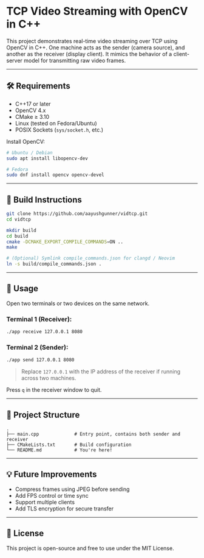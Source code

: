 # TCP Video Streaming with OpenCV in C++

This project demonstrates real-time video streaming over TCP using OpenCV in C++. One machine acts as the sender (camera source), and another as the receiver (display client). It mimics the behavior of a client-server model for transmitting raw video frames.

---

## 🛠 Requirements

- C++17 or later
- OpenCV 4.x
- CMake ≥ 3.10
- Linux (tested on Fedora/Ubuntu)
- POSIX Sockets (`sys/socket.h`, etc.)

Install OpenCV:

```bash
# Ubuntu / Debian
sudo apt install libopencv-dev

# Fedora
sudo dnf install opencv opencv-devel
```

---

## 🚀 Build Instructions

```bash
git clone https://github.com/aayushgunner/vidtcp.git
cd vidtcp

mkdir build
cd build
cmake -DCMAKE_EXPORT_COMPILE_COMMANDS=ON ..
make

# (Optional) Symlink compile_commands.json for clangd / Neovim
ln -s build/compile_commands.json .
```

---

## 🧪 Usage

Open two terminals or two devices on the same network.

### Terminal 1 (Receiver):

```bash
./app receive 127.0.0.1 8080
```

### Terminal 2 (Sender):

```bash
./app send 127.0.0.1 8080
```

> Replace `127.0.0.1` with the IP address of the receiver if running across two machines.

Press `q` in the receiver window to quit.

---

## 🧠 Project Structure

```
.
├── main.cpp             # Entry point, contains both sender and receiver
├── CMakeLists.txt       # Build configuration
└── README.md            # You're here!
```

---

## 💡 Future Improvements

- Compress frames using JPEG before sending
- Add FPS control or time sync
- Support multiple clients
- Add TLS encryption for secure transfer

---

## 📜 License

This project is open-source and free to use under the MIT License.
